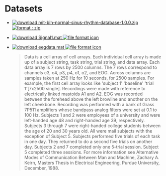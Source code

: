 # Datasets 



* [![download][download cloud] mit-bih-normal-sinus-rhythm-database-1.0.0.zip ![format : zip][zip file]](https://physionet.org/static/published-projects/nsrdb/mit-bih-normal-sinus-rhythm-database-1.0.0.zip)


* [![download][download cloud] Signal1.mat ![][unkown file]](https://docs.google.com/uc?export=download&id=1qu7IxGSZ6_fCVoQU8EiqMbSnDLCEr7hR)

* [![download][download cloud] eegdata.mat ![][unkown file]](https://docs.google.com/uc?export=download&id=1-SAKnPzqoX40oerVumTFcT90VOkFspiI)

  > Data is a cell array of cell arrays.  Each individual cell array is made up of a subject string, task string, trial string, and data array.  Each data array is 7 rows by 2500 columns.  The 7 rows correspond to channels c3, c4, p3, p4, o1, o2, and EOG.  Across columns are samples taken at 250 Hz for 10 seconds, for 2500 samples.  For example, the first cell array looks like  'subject 1'   'baseline'   'trial 1'[7x2500 single].  Recordings were made with reference to electrically linked mastoids A1 and A2.  EOG was recorded  between the forehead above the left browline and another on the left cheekbone.  Recording was performed with a bank of Grass 7P511 amplifiers whose bandpass analog filters were set at 0.1 to 100 Hz.  Subjects 1 and 2 were employees of a university and were left-handed age 48 and right-handed age 39, respectively.  Subjects 3 through 7 were right-handed college students between the age of 20 and 30 years old. All were mail subjects with the exception of Subject 5. Subjects performed five trials of each task in one day. They returned to do a second five trials on another day. Subjects 2 and 7 completed only one 5-trial session. Subject 5 completed three sessions. For more information see Alternative Modes of Communication Between Man and Machine, Zachary A. Keirn, Masters Thesis in Electrical Engineering, Purdue University, December, 1988.




[download icon]: https://img.icons8.com/metro/26/000000/download.png "download icon"
[download cloud]: https://img.icons8.com/material/24/000000/download-from-cloud.png  "download icon"
[download cloud blue]: https://img.icons8.com/officexs/16/000000/download-2.png  "download icon"
[zip file]: https://img.icons8.com/material/24/000000/zip.png  "file format icon (zip)"

[unkown file]: https://img.icons8.com/material-outlined/24/000000/file.png  "file format icon"

